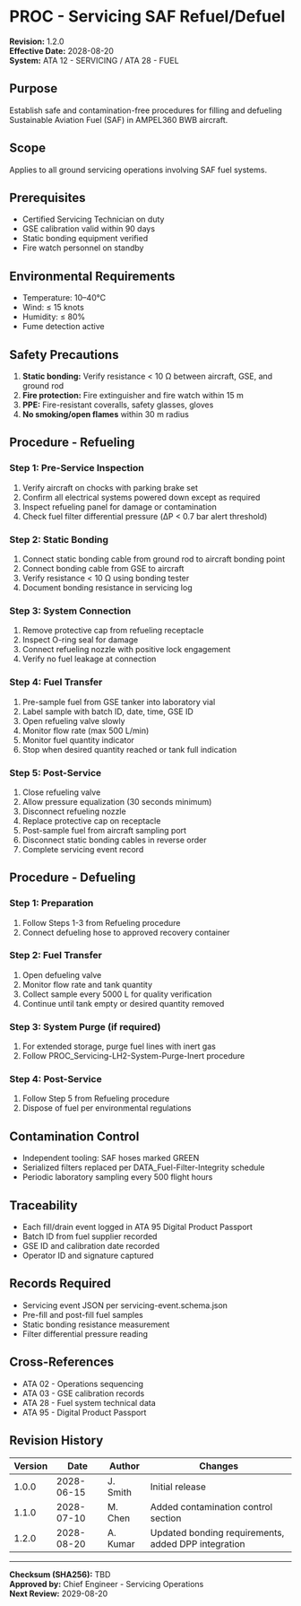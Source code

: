 # PROC - Servicing SAF Refuel/Defuel
**Revision:** 1.2.0  
**Effective Date:** 2028-08-20  
**System:** ATA 12 - SERVICING / ATA 28 - FUEL  

## Purpose
Establish safe and contamination-free procedures for filling and defueling Sustainable Aviation Fuel (SAF) in AMPEL360 BWB aircraft.

## Scope
Applies to all ground servicing operations involving SAF fuel systems.

## Prerequisites
* Certified Servicing Technician on duty
* GSE calibration valid within 90 days
* Static bonding equipment verified
* Fire watch personnel on standby

## Environmental Requirements
* Temperature: 10–40°C
* Wind: ≤ 15 knots
* Humidity: ≤ 80%
* Fume detection active

## Safety Precautions
1. **Static bonding:** Verify resistance < 10 Ω between aircraft, GSE, and ground rod
2. **Fire protection:** Fire extinguisher and fire watch within 15 m
3. **PPE:** Fire-resistant coveralls, safety glasses, gloves
4. **No smoking/open flames** within 30 m radius

## Procedure - Refueling

### Step 1: Pre-Service Inspection
1. Verify aircraft on chocks with parking brake set
2. Confirm all electrical systems powered down except as required
3. Inspect refueling panel for damage or contamination
4. Check fuel filter differential pressure (ΔP < 0.7 bar alert threshold)

### Step 2: Static Bonding
1. Connect static bonding cable from ground rod to aircraft bonding point
2. Connect bonding cable from GSE to aircraft
3. Verify resistance < 10 Ω using bonding tester
4. Document bonding resistance in servicing log

### Step 3: System Connection
1. Remove protective cap from refueling receptacle
2. Inspect O-ring seal for damage
3. Connect refueling nozzle with positive lock engagement
4. Verify no fuel leakage at connection

### Step 4: Fuel Transfer
1. Pre-sample fuel from GSE tanker into laboratory vial
2. Label sample with batch ID, date, time, GSE ID
3. Open refueling valve slowly
4. Monitor flow rate (max 500 L/min)
5. Monitor fuel quantity indicator
6. Stop when desired quantity reached or tank full indication

### Step 5: Post-Service
1. Close refueling valve
2. Allow pressure equalization (30 seconds minimum)
3. Disconnect refueling nozzle
4. Replace protective cap on receptacle
5. Post-sample fuel from aircraft sampling port
6. Disconnect static bonding cables in reverse order
7. Complete servicing event record

## Procedure - Defueling

### Step 1: Preparation
1. Follow Steps 1-3 from Refueling procedure
2. Connect defueling hose to approved recovery container

### Step 2: Fuel Transfer
1. Open defueling valve
2. Monitor flow rate and tank quantity
3. Collect sample every 5000 L for quality verification
4. Continue until tank empty or desired quantity removed

### Step 3: System Purge (if required)
1. For extended storage, purge fuel lines with inert gas
2. Follow PROC_Servicing-LH2-System-Purge-Inert procedure

### Step 4: Post-Service
1. Follow Step 5 from Refueling procedure
2. Dispose of fuel per environmental regulations

## Contamination Control
* Independent tooling: SAF hoses marked GREEN
* Serialized filters replaced per DATA_Fuel-Filter-Integrity schedule
* Periodic laboratory sampling every 500 flight hours

## Traceability
* Each fill/drain event logged in ATA 95 Digital Product Passport
* Batch ID from fuel supplier recorded
* GSE ID and calibration date recorded
* Operator ID and signature captured

## Records Required
* Servicing event JSON per servicing-event.schema.json
* Pre-fill and post-fill fuel samples
* Static bonding resistance measurement
* Filter differential pressure reading

## Cross-References
* ATA 02 - Operations sequencing
* ATA 03 - GSE calibration records
* ATA 28 - Fuel system technical data
* ATA 95 - Digital Product Passport

## Revision History
| Version | Date | Author | Changes |
|---------|------|--------|---------|
| 1.0.0 | 2028-06-15 | J. Smith | Initial release |
| 1.1.0 | 2028-07-10 | M. Chen | Added contamination control section |
| 1.2.0 | 2028-08-20 | A. Kumar | Updated bonding requirements, added DPP integration |

---
**Checksum (SHA256):** TBD  
**Approved by:** Chief Engineer - Servicing Operations  
**Next Review:** 2029-08-20
